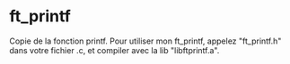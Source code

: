 # ft_printf
Copie de la fonction printf.
Pour utiliser mon ft_printf, appelez "ft_printf.h" dans votre fichier .c, et compiler avec la lib "libftprintf.a".
